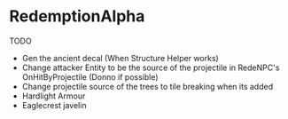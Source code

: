 # RedemptionAlpha

TODO

- Gen the ancient decal (When Structure Helper works)
- Change attacker Entity to be the source of the projectile in RedeNPC's OnHitByProjectile (Donno if possible)
- Change projectile source of the trees to tile breaking when its added
- Hardlight Armour
- Eaglecrest javelin 
